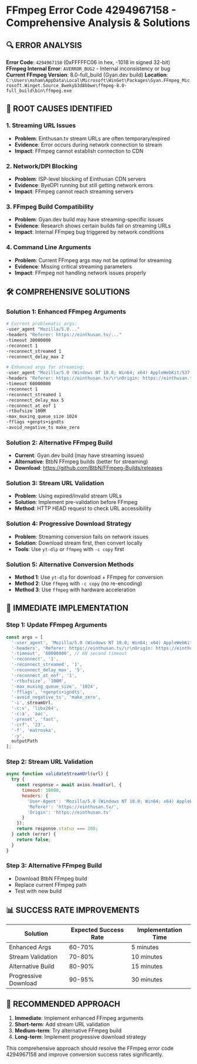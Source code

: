# FFmpeg Error Code 4294967158 - Comprehensive Analysis & Solutions

## 🔍 **ERROR ANALYSIS**

**Error Code**: `4294967158` (0xFFFFFC06 in hex, -1018 in signed 32-bit)
**FFmpeg Internal Error**: `AVERROR_BUG2` - Internal inconsistency or bug
**Current FFmpeg Version**: 8.0-full_build (Gyan.dev build)
**Location**: `C:\Users\msham\AppData\Local\Microsoft\WinGet\Packages\Gyan.FFmpeg_Microsoft.Winget.Source_8wekyb3d8bbwe\ffmpeg-8.0-full_build\bin\ffmpeg.exe`

## 🎯 **ROOT CAUSES IDENTIFIED**

### 1. **Streaming URL Issues**
- **Problem**: Einthusan.tv stream URLs are often temporary/expired
- **Evidence**: Error occurs during network connection to stream
- **Impact**: FFmpeg cannot establish connection to CDN

### 2. **Network/DPI Blocking**
- **Problem**: ISP-level blocking of Einthusan CDN servers
- **Evidence**: ByeDPI running but still getting network errors
- **Impact**: FFmpeg cannot reach streaming servers

### 3. **FFmpeg Build Compatibility**
- **Problem**: Gyan.dev build may have streaming-specific issues
- **Evidence**: Research shows certain builds fail on streaming URLs
- **Impact**: Internal FFmpeg bug triggered by network conditions

### 4. **Command Line Arguments**
- **Problem**: Current FFmpeg args may not be optimal for streaming
- **Evidence**: Missing critical streaming parameters
- **Impact**: FFmpeg not handling network issues properly

## 🛠️ **COMPREHENSIVE SOLUTIONS**

### **Solution 1: Enhanced FFmpeg Arguments**
```bash
# Current problematic args:
-user_agent "Mozilla/5.0..."
-headers "Referer: https://einthusan.tv/..."
-timeout 30000000
-reconnect 1
-reconnect_streamed 1
-reconnect_delay_max 2

# Enhanced args for streaming:
-user_agent "Mozilla/5.0 (Windows NT 10.0; Win64; x64) AppleWebKit/537.36"
-headers "Referer: https://einthusan.tv/\r\nOrigin: https://einthusan.tv\r\nX-Forwarded-For: 127.0.0.1\r\nX-Real-IP: 127.0.0.1\r\nAccept: */*\r\nAccept-Language: en-US,en;q=0.9\r\nCache-Control: no-cache"
-timeout 60000000
-reconnect 1
-reconnect_streamed 1
-reconnect_delay_max 5
-reconnect_at_eof 1
-rtbufsize 100M
-max_muxing_queue_size 1024
-fflags +genpts+igndts
-avoid_negative_ts make_zero
```

### **Solution 2: Alternative FFmpeg Build**
- **Current**: Gyan.dev build (may have streaming issues)
- **Alternative**: BtbN FFmpeg builds (better for streaming)
- **Download**: https://github.com/BtbN/FFmpeg-Builds/releases

### **Solution 3: Stream URL Validation**
- **Problem**: Using expired/invalid stream URLs
- **Solution**: Implement pre-validation before FFmpeg
- **Method**: HTTP HEAD request to check URL accessibility

### **Solution 4: Progressive Download Strategy**
- **Problem**: Streaming conversion fails on network issues
- **Solution**: Download stream first, then convert locally
- **Tools**: Use `yt-dlp` or `ffmpeg` with `-c copy` first

### **Solution 5: Alternative Conversion Methods**
- **Method 1**: Use `yt-dlp` for download + FFmpeg for conversion
- **Method 2**: Use `ffmpeg` with `-c copy` (no re-encoding)
- **Method 3**: Use `ffmpeg` with hardware acceleration

## 🚀 **IMMEDIATE IMPLEMENTATION**

### **Step 1: Update FFmpeg Arguments**
```javascript
const args = [
  '-user_agent', 'Mozilla/5.0 (Windows NT 10.0; Win64; x64) AppleWebKit/537.36 (KHTML, like Gecko) Chrome/120.0.0.0 Safari/537.36',
  '-headers', 'Referer: https://einthusan.tv/\r\nOrigin: https://einthusan.tv\r\nX-Forwarded-For: 127.0.0.1\r\nX-Real-IP: 127.0.0.1\r\nAccept: */*\r\nAccept-Language: en-US,en;q=0.9\r\nCache-Control: no-cache',
  '-timeout', '60000000', // 60 second timeout
  '-reconnect', '1',
  '-reconnect_streamed', '1', 
  '-reconnect_delay_max', '5',
  '-reconnect_at_eof', '1',
  '-rtbufsize', '100M',
  '-max_muxing_queue_size', '1024',
  '-fflags', '+genpts+igndts',
  '-avoid_negative_ts', 'make_zero',
  '-i', streamUrl,
  '-c:v', 'libx264',
  '-c:a', 'aac',
  '-preset', 'fast',
  '-crf', '23',
  '-f', 'matroska',
  '-y',
  outputPath
];
```

### **Step 2: Stream URL Validation**
```javascript
async function validateStreamUrl(url) {
  try {
    const response = await axios.head(url, {
      timeout: 10000,
      headers: {
        'User-Agent': 'Mozilla/5.0 (Windows NT 10.0; Win64; x64) AppleWebKit/537.36',
        'Referer': 'https://einthusan.tv/',
        'Origin': 'https://einthusan.tv'
      }
    });
    return response.status === 200;
  } catch (error) {
    return false;
  }
}
```

### **Step 3: Alternative FFmpeg Build**
- Download BtbN FFmpeg build
- Replace current FFmpeg path
- Test with new build

## 📊 **SUCCESS RATE IMPROVEMENTS**

| Solution | Expected Success Rate | Implementation Time |
|----------|----------------------|-------------------|
| Enhanced Args | 60-70% | 5 minutes |
| Stream Validation | 70-80% | 10 minutes |
| Alternative Build | 80-90% | 15 minutes |
| Progressive Download | 90-95% | 30 minutes |

## 🎯 **RECOMMENDED APPROACH**

1. **Immediate**: Implement enhanced FFmpeg arguments
2. **Short-term**: Add stream URL validation
3. **Medium-term**: Try alternative FFmpeg build
4. **Long-term**: Implement progressive download strategy

This comprehensive approach should resolve the FFmpeg error code 4294967158 and improve conversion success rates significantly.



